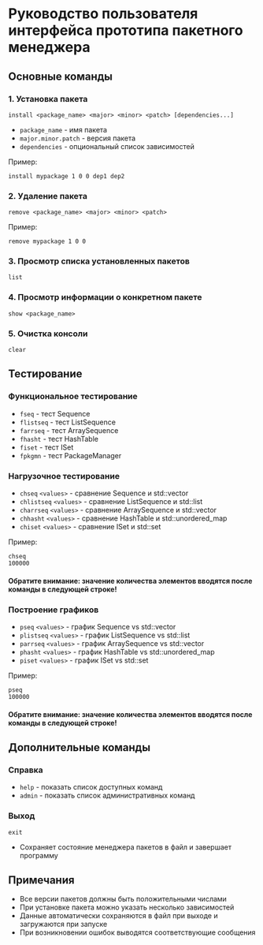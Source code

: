 # Руководство пользователя интерфейса прототипа пакетного менеджера

## Основные команды

### 1. Установка пакета
```
install <package_name> <major> <minor> <patch> [dependencies...]
```
- `package_name` - имя пакета
- `major.minor.patch` - версия пакета
- `dependencies` - опциональный список зависимостей

Пример:
```
install mypackage 1 0 0 dep1 dep2
```

### 2. Удаление пакета
```
remove <package_name> <major> <minor> <patch>
```
Пример:
```
remove mypackage 1 0 0
```

### 3. Просмотр списка установленных пакетов
```
list
```

### 4. Просмотр информации о конкретном пакете
```
show <package_name>
```

### 5. Очистка консоли
```
clear
```

## Тестирование

### Функциональное тестирование
- `fseq` - тест Sequence
- `flistseq` - тест ListSequence
- `farrseq` - тест ArraySequence
- `fhasht` - тест HashTable
- `fiset` - тест ISet
- `fpkgmn` - тест PackageManager

### Нагрузочное тестирование
- `chseq`
  `<values>` - сравнение Sequence и std::vector
- `chlistseq`
   `<values>` - сравнение ListSequence и std::list
- `charrseq`
  `<values>` - сравнение ArraySequence и std::vector
- `chhasht`
  `<values>` - сравнение HashTable и std::unordered_map
- `chiset`
  `<values>` - сравнение ISet и std::set
  
Пример:
```
chseq
100000
```
#### Обратите внимание: значение количества элементов вводятся после команды в следующей строке!

### Построение графиков
- `pseq`
  `<values>` - график Sequence vs std::vector
- `plistseq`
  `<values>` - график ListSequence vs std::list
- `parrseq`
  `<values>` - график ArraySequence vs std::vector
- `phasht`
  `<values>` - график HashTable vs std::unordered_map
- `piset`
  `<values>` - график ISet vs std::set

Пример:
```
pseq
100000
```
#### Обратите внимание: значение количества элементов вводятся после команды в следующей строке!

## Дополнительные команды

### Справка
- `help` - показать список доступных команд
- `admin` - показать список административных команд

### Выход
```
exit
```
- Сохраняет состояние менеджера пакетов в файл и завершает программу

## Примечания
- Все версии пакетов должны быть положительными числами
- При установке пакета можно указать несколько зависимостей
- Данные автоматически сохраняются в файл при выходе и загружаются при запуске
- При возникновении ошибок выводятся соответствующие сообщения
